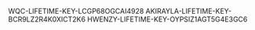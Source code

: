 WQC-LIFETIME-KEY-LCGP68OGCAI4928
AKIRAYLA-LIFETIME-KEY-BCR9LZ2R4K0XICT2K6
HWENZY-LIFETIME-KEY-OYPSIZ1AGT5G4E3GC6
